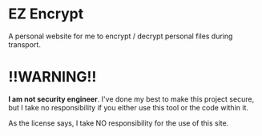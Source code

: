 # EZ Encrypt
A personal website for me to encrypt / decrypt personal files during transport.

# !!WARNING!!
**I am not security engineer**. I've done my best to make this project secure, but I take no responsibility if you either use this tool or the code within it.

As the license says, I take NO responsibility for the use of this site.
